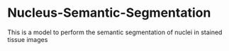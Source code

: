 # Nucleus-Semantic-Segmentation
This is a model to perform the semantic segmentation of nuclei in stained tissue images

